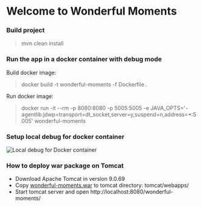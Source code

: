 # Welcome to Wonderful Moments

### Build project
> mvn clean install


### Run the app in a docker container with debug mode
Build docker image:
> docker build -t wonderful-moments -f Dockerfile . 

Run docker image:
>  docker run -it --rm -p 8080:8080 -p 5005:5005 -e JAVA_OPTS='-agentlib:jdwp=transport=dt_socket,server=y,suspend=n,address=*:5005' wonderful-moments


### Setup local debug for docker container
![Local debug for Docker container](https://github.com/prybialek/wonderful-moments/assets/23725961/b1a9d5cd-24f7-47b5-a80f-873598ae94e0)


### How to deploy war package on Tomcat
- Download Apache Tomcat in version 9.0.69
- Copy [wonderful-moments.war](backend%2Ftarget%2Fwonderful-moments.war) to tomcat directory: tomcat/webapps/
- Start tomcat server and open http://localhost:8080/wonderful-moments/
